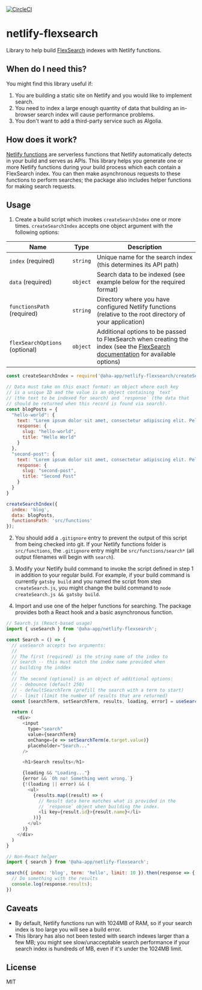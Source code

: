 [![CircleCI](https://circleci.com/gh/aha-app/netlify-flexsearch.svg?style=shield)](https://circleci.com/gh/aha-app/netlify-flexsearch)

# netlify-flexsearch

Library to help build [FlexSearch](https://github.com/nextapps-de/flexsearch) indexes with Netlify functions.

## When do I need this?

You might find this library useful if:

1. You are building a static site on Netlify and you would like to implement search.
2. You need to index a large enough quantity of data that building an in-browser search index will cause performance problems.
3. You don't want to add a third-party service such as Algolia.

## How does it work?

[Netlify functions](https://www.netlify.com/products/functions) are serverless functions that Netlify automatically detects in your build and serves as APIs. This library helps you generate one or more Netlify functions during your build process which each contain a FlexSearch index. You can then make asynchronous requests to these functions to perform searches; the package also includes helper functions for making search requests.

## Usage

1. Create a build script which invokes `createSearchIndex` one or more times. `createSearchIndex` accepts one object argument with the following options:

| Name | Type | Description |
| --- | --- | --- |
| `index` (required) | `string` | Unique name for the search index (this determines its API path) |
| `data` (required) | `object` | Search data to be indexed (see example below for the required format) |
| `functionsPath` (required) | `string` | Directory where you have configured Netlify functions (relative to the root directory of your application) |
| `flexSearchOptions` (optional) | `object` | Additional options to be passed to FlexSearch when creating the index (see the [FlexSearch documentation](https://github.com/nextapps-de/flexsearch#flexsearch.create) for available options) |

```javascript
const createSearchIndex = require('@aha-app/netlify-flexsearch/createSearchIndex');

// Data must take on this exact format: an object where each key
// is a unique ID and the value is an object containing `text`
// (the text to be indexed for search) and `response` (the data that
// should be returned when this record is found via search).
const blogPosts = {
  "hello-world": {
    text: "Lorem ipsum dolor sit amet, consectetur adipiscing elit. Pellentesque augue odio, accumsan eu turpis et, fermentum pellentesque justo.",
    response: {
      slug: "hello-world",
      title: "Hello World"
    }
  },
  "second-post": {
    text: "Lorem ipsum dolor sit amet, consectetur adipiscing elit. Pellentesque augue odio, accumsan eu turpis et, fermentum pellentesque justo.",
    response: {
      slug: "second-post",
      title: "Second Post"
    }
  }
}

createSearchIndex({
  index: 'blog',
  data: blogPosts,
  functionsPath: 'src/functions'
});
```

2. You should add a `.gitignore` entry to prevent the output of this script from being checked into git. If your Netlify functions folder is `src/functions`, the `.gitignore` entry might be `src/functions/search*` (all output filenames will begin with `search`).

3. Modify your Netlify build command to invoke the script defined in step 1 in addition to your regular build. For example, if your build command is currently `gatsby build` and you named the script from step ` createSearch.js`, you might change the build command to `node createSearch.js && gatsby build`.

4. Import and use one of the helper functions for searching. The package provides both a React hook and a basic asynchronous function.

```javascript
// Search.js (React-based usage)
import { useSearch } from '@aha-app/netlify-flexsearch';

const Search = () => {
  // useSearch accepts two arguments:
  // 
  // The first (required) is the string name of the index to
  // search -- this must match the index name provided when
  // building the inddex
  // 
  // The second (optional) is an object of additional options:
  // - debounce (default 250)
  // - defaultSearchTerm (prefill the search with a term to start)
  // - limit (limit the number of results that are returned)
  const [searchTerm, setSearchTerm, results, loading, error] = useSearch('blog', { debounce: 300 });

  return (
    <div>
      <input
        type="search"
        value={searchTerm}
        onChange={e => setSearchTerm(e.target.value)}
        placeholder="Search..."
      />

      <h1>Search results</h1>

      {loading && "Loading..."}
      {error && `Oh no! Something went wrong.`}
      {!(loading || error) && (
        <ul>
          {results.map((result) => (
            // Result data here matches what is provided in the
            // `response` object when building the index.
            <li key={result.id}>{result.name}</li>
          ))}
        </ul>
      )}
    </div>
  )
}
```

```javascript
// Non-React helper
import { search } from '@aha-app/netlify-flexsearch';

search({ index: 'blog', term: 'hello', limit: 10 }).then(response => {
  // Do something with the results
  console.log(response.results);
})
```

## Caveats

* By default, Netlify functions run with 1024MB of RAM, so if your search index is too large you will see a build error.
* This library has also not been tested with search indexes larger than a few MB; you might see slow/unacceptable search performance if your search index is hundreds of MB, even if it's under the 1024MB limit.

## License

MIT
